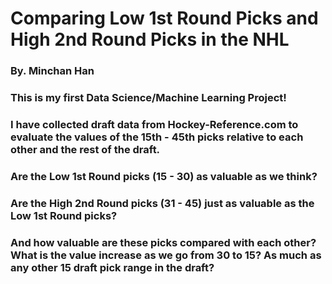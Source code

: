 # Comparing Low 1st Round Picks and High 2nd Round Picks in the NHL
### By. Minchan Han

### This is my first Data Science/Machine Learning Project!
### I have collected draft data from Hockey-Reference.com to evaluate the values of the 15th - 45th picks relative to each other and the rest of the draft.

### Are the Low 1st Round picks (15 - 30) as valuable as we think?
### Are the High 2nd Round picks (31 - 45) just as valuable as the Low 1st Round picks?

### And how valuable are these picks compared with each other? What is the value increase as we go from 30 to 15? As much as any other 15 draft pick range in the draft?



